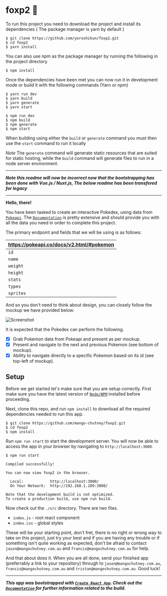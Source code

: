 # foxp2 🦊

To run this project you need to download the project and install its dependencies ( The package manager is yarn by default )

```
$ git clone https://github.com/yoroshikun/foxp2.git
$ cd foxp2
$ yarn install
```

You can also use npm as the package manager by running the following in the project directory

```
$ npm install
```

Once the dependencies have been met you can now run it in development mode or build it with the following commands (Yarn or npm)

```
$ yarn run dev
$ yarn build
$ yarn generate
$ yarn start

$ npm run dev
$ npm build
$ npm generate
$ npm start

```

When building using either the `build` or `generate` command you must then use the `start` command to run it locally

*Note* The `generate` command will generate static resources that are suited for static hosting, while the `build` command will generate files to run in a node server environment.


___

_**Note this readme will now be incorrect now that the bootstrapping has been done with Vue.js / Nuxt.js, The below readme has been transfered for legacy**_

---

__Hello, there!__

You have been tasked to create an interactive Pokedex, using data from
[`Pokeapi`](https://pokeapi.co). The
[`Documentation`](https://pokeapi.co/docs/v2.html) is pretty extensive and should
provide you with all the data you need in order to complete this project.

The primary endpoint and fields that we will be using is as follows:

| https://pokeapi.co/docs/v2.html/#pokemon
| -
| `id`
| `name`
| `weight`
| `height`
| `stats`
| `types`
| `sprites`

And so you don't need to think about design, you can closely follow the mockup we have provided below.

![Screenshot](screenshot.jpg)

It is expected that the Pokedex can perform the following.

* [x] Grab Pokemon data from Pokeapi and present as per mockup.
* [x] Present and navigate to the next and previous Pokemon (see bottom of mockup).
* [x] Ability to navigate directly to a specific Pokemon based on its id (see top-left of mockup).

## Setup

Before we get started let's make sure that you are setup correctly. First make
sure you have the latest version of [`Node/NPM`](https://nodejs.org) installed
before proceeding.

Next, clone this repo, and run `npm install` to download all the required dependencies needed to run this app.

```
$ git clone https://github.com/mango-chutney/foxp2.git
$ cd foxp2
$ npm install
```

Run `npm run start` to start the development server. You will now be able to access the app in your browser by navigating to `http://localhost:3000`.

```
$ npm run start

Compiled successfully!

You can now view foxp2 in the browser.

  Local:            http://localhost:3000/
  On Your Network:  http://192.168.1.109:3000/

Note that the development build is not optimized.
To create a production build, use npm run build.
```

Now check out the `./src` directory. There are two files.

 - `index.js` - root react component
 - `index.css` - global styles

These will be your starting point, don't fret, there is no right or wrong way to take on this project, just try your best and if you are having any trouble or if something isn't quite working as expected, don't be afraid to contact `jason@mangochutney.com.au` and `francis@mangochutney.com.au` for help.

And that about does it. When you are all done, send your finished app (preferrably a link to your repository) through to `jason@mangochutney.com.au`, `francis@mangochutney.com.au` and `tristan@mangochutney.com.au`. Good
luck!

___

_**This app was bootstrapped with [`Create React App`](https://github.com/facebook/create-react-app). Check out the [`Documentation`](https://github.com/facebook/create-react-app/blob/master/packages/react-scripts/template/README.md) for further information related to the build.**_